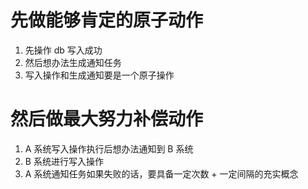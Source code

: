 # 先做能够肯定的原子动作
1. 先操作 db 写入成功
2. 然后想办法生成通知任务
3. 写入操作和生成通知要是一个原子操作
# 然后做最大努力补偿动作
1. A 系统写入操作执行后想办法通知到 B 系统
2. B 系统进行写入操作
3. A 系统通知任务如果失败的话，要具备一定次数 + 一定间隔的充实概念
